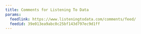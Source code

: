 ```yaml
---
title: Comments for Listening To Data
params:
  feedlink: https://www.listeningtodata.com/comments/feed/
  feedid: 39e013ea9abc0c25bf143d797ec9d1ff
---
```

